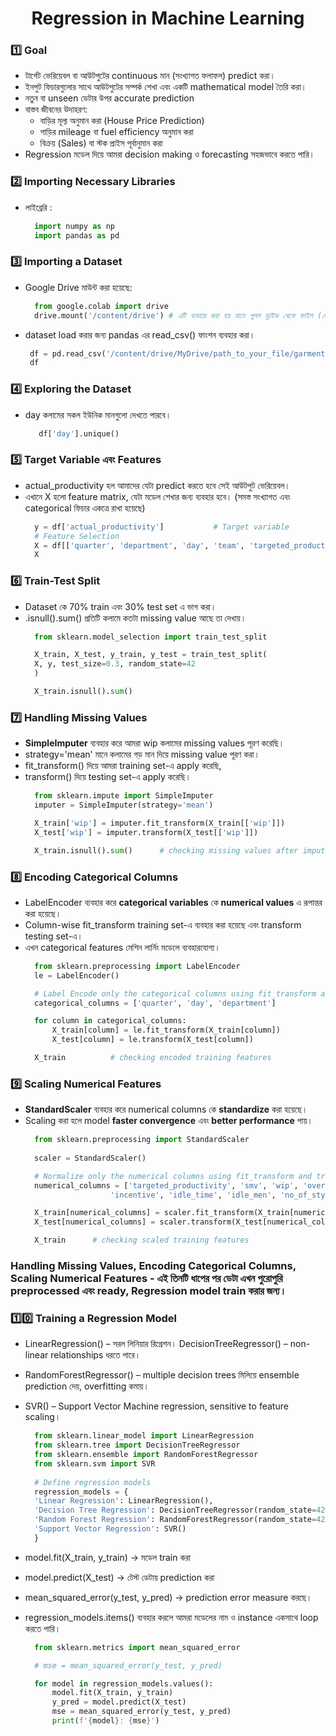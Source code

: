 <h1 align="center">Regression in Machine Learning</h1>

### 1️⃣ Goal 
- টার্গেট ভেরিয়েবল বা আউটপুটের continuous মান (সংখ্যাগত ফলাফল) predict করা।
- ইনপুট ফিচারগুলোর সাথে আউটপুটের সম্পর্ক শেখা এবং একটি mathematical model তৈরি করা।
- নতুন বা unseen ডেটার উপর accurate prediction  
- বাস্তব জীবনের উদাহরণ:
    - বাড়ির মূল্য অনুমান করা (House Price Prediction)
    - গাড়ির mileage বা fuel efficiency অনুমান করা
    - বিক্রয় (Sales) বা স্টক প্রাইস পূর্বানুমান করা
- Regression মডেল দিয়ে আমরা decision making ও forecasting সহজভাবে করতে পারি।
  
### 2️⃣ Importing Necessary Libraries
- লাইব্রেরি :
  ```python
    import numpy as np
    import pandas as pd
  ```

### 3️⃣ Importing a Dataset
- Google Drive মাউন্ট করা হয়েছে:
  ```python
    from google.colab import drive
    drive.mount('/content/drive') # এটি ব্যবহার করা হয় যাতে গুগল ড্রাইভ থেকে ফাইল (ডেটাসেট) সরাসরি লোড করা যায়।
  ```
- dataset load করার জন্য pandas এর read_csv() ফাংশন ব্যবহার করা।
  ```python
   df = pd.read_csv('/content/drive/MyDrive/path_to_your_file/garments_worker_productivity.csv')
   df
  ```
### 4️⃣ Exploring the Dataset
- day কলামের সকল ইউনিক মানগুলো দেখতে পারবে।
  ```python
     df['day'].unique()
  ```

### 5️⃣ Target Variable এবং Features
- actual_productivity হল আমাদের যেটা predict করতে হবে সেই আউটপুট ভেরিয়েবল।
- এখানে X হলো feature matrix, যেটা মডেল শেখার জন্য ব্যবহার হবে। (সমস্ত সংখ্যাগত এবং categorical ফিচার একত্রে রাখা হয়েছে)
  ```python
    y = df['actual_productivity']           # Target variable
    # Feature Selection
    X = df[['quarter', 'department', 'day', 'team', 'targeted_productivity', 'smv', 'wip', 'over_time', 'incentive', 'idle_time', 'idle_men', 'no_of_style_change', 'no_of_workers']]
    X
  ```
### 6️⃣ Train-Test Split
- Dataset কে 70% train এবং 30% test set এ ভাগ করা।
- .isnull().sum() প্রতিটি কলামে কতটা missing value আছে তা দেখায়।
  ```python
    from sklearn.model_selection import train_test_split

    X_train, X_test, y_train, y_test = train_test_split(
    X, y, test_size=0.3, random_state=42
    )

    X_train.isnull().sum()
  ```

### 7️⃣ Handling Missing Values
- **SimpleImputer** ব্যবহার করে আমরা wip কলামের missing values পূরণ করেছি।
- strategy='mean' মানে কলামের গড় মান দিয়ে missing value পূরণ করা।
- fit_transform() দিয়ে আমরা training set-এ apply করেছি,
- transform() দিয়ে testing set-এ apply করেছি।
  ```python
    from sklearn.impute import SimpleImputer
    imputer = SimpleImputer(strategy='mean')

    X_train['wip'] = imputer.fit_transform(X_train[['wip']])
    X_test['wip'] = imputer.transform(X_test[['wip']])

    X_train.isnull().sum()      # checking missing values after imputation
  ```
### 8️⃣ Encoding Categorical Columns
- LabelEncoder ব্যবহার করে **categorical variables** কে **numerical values** এ রূপান্তর করা হয়েছে।
- Column-wise fit_transform training set-এ ব্যবহার করা হয়েছে এবং transform testing set-এ।
- এখন categorical features মেশিন লার্নিং মডেলে ব্যবহারযোগ্য।
  ```python
    from sklearn.preprocessing import LabelEncoder
    le = LabelEncoder()

    # Label Encode only the categorical columns using fit_transform and transform
    categorical_columns = ['quarter', 'day', 'department']

    for column in categorical_columns:
        X_train[column] = le.fit_transform(X_train[column])
        X_test[column] = le.transform(X_test[column])

    X_train          # checking encoded training features 
  ```

### 9️⃣ Scaling Numerical Features
- **StandardScaler** ব্যবহার করে numerical columns কে **standardize** করা হয়েছে।
- Scaling করা হলে model **faster convergence** এবং **better performance** পায়।
  ```python
    from sklearn.preprocessing import StandardScaler
    
    scaler = StandardScaler()

    # Normalize only the numerical columns using fit_transform and transform
    numerical_columns = ['targeted_productivity', 'smv', 'wip', 'over_time', 
                     'incentive', 'idle_time', 'idle_men', 'no_of_style_change', 'no_of_workers']

    X_train[numerical_columns] = scaler.fit_transform(X_train[numerical_columns])
    X_test[numerical_columns] = scaler.transform(X_test[numerical_columns])

    X_train      # checking scaled training features
  ```

### Handling Missing Values, Encoding Categorical Columns, Scaling Numerical Features - এই তিনটি ধাপের পর ডেটা এখন পুরোপুরি preprocessed এবং ready, Regression model train করার জন্য।

### 1️⃣0️⃣ Training a Regression Model
- LinearRegression() – সরল লিনিয়ার রিগ্রেশন।
DecisionTreeRegressor() – non-linear relationships ধরতে পারে।
- RandomForestRegressor() – multiple decision trees মিলিয়ে ensemble prediction দেয়, overfitting কমায়।
- SVR() – Support Vector Machine regression, sensitive to feature scaling।
  ```python 
    from sklearn.linear_model import LinearRegression
    from sklearn.tree import DecisionTreeRegressor
    from sklearn.ensemble import RandomForestRegressor
    from sklearn.svm import SVR
    
    # Define regression models
    regression_models = {
    'Linear Regression': LinearRegression(),
    'Decision Tree Regression': DecisionTreeRegressor(random_state=42),
    'Random Forest Regression': RandomForestRegressor(random_state=42),
    'Support Vector Regression': SVR()
    }
  ```
- model.fit(X_train, y_train) → মডেল train করা
- model.predict(X_test) → টেস্ট ডেটায় prediction করা 
- mean_squared_error(y_test, y_pred) → prediction error measure করছে।
- regression_models.items() ব্যবহার করলে আমরা মডেলের নাম ও instance একসাথে loop করতে পারি।

  ```python 
    from sklearn.metrics import mean_squared_error

    # mse = mean_squared_error(y_test, y_pred)

    for model in regression_models.values():
        model.fit(X_train, y_train)
        y_pred = model.predict(X_test)
        mse = mean_squared_error(y_test, y_pred)
        print(f'{model}: {mse}')
  ```